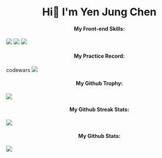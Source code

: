 # <center>Hi👋 I'm Yen Jung Chen</center>
#### <center>My Front-end Skills:</center>
<img src="https://img.shields.io/badge/HTML5-E34F26?style=for-the-badge&logo=html5&logoColor=white" display="inline" />
<img src="https://img.shields.io/badge/CSS3-1572B6?style=for-the-badge&logo=css3&logoColor=white" display="inline" />
<img src="https://img.shields.io/badge/JavaScript-323330?style=for-the-badge&logo=javascript&logoColor=F7DF1E" display="inline" />

#### <center>My Practice Record:</center>
codewars
<img src="https://www.codewars.com/users/jacky010080/badges/small" />
#### <center>My Github Trophy:</center>
<img src="https://github-profile-trophy.vercel.app/?username=jacky010080">

#### <center>My Github Streak Stats:</center>
<img src="https://streak-stats.demolab.com/?user=jacky010080">

#### <center>My Github Stats:</center>
<img src="https://github-readme-stats.vercel.app/api?username=jacky010080">